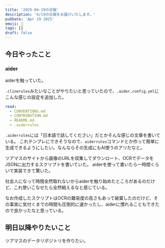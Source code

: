```yaml
---
title: '2025-04-19の日報'
description: '4/19の日報をお届けいたします。'
pubDate: 'Apr 19 2025'
emoji: 🦊
tags: []
draft: false
---
```


## 今日やったこと

### aider

aiderを触っていた。

`.clinerules`みたいなことがやりたいと思っていたので、`.aider.config.yml`にこんな感じの設定を追加した。

```yaml
read:
  - CONVENTIONS.md
  - CONTRIBUTION.md
  - README.md
  - .aiderrules
```

`.aiderrules`には「日本語で話してください」だとかそんな感じの文章を書いている。
これテンプレにできそうなので、`aiderrules`コマンドとか作って簡単に生成できるようにしたい。なんならその生成にもAI使うのアリだなと。

ツアマスのサイトから画像のURLを収集してダウンロート、OCRでデータをJSONに出力するスクリプトを書いていた。
aiderを使って書いたら一時間くらいで実装できて驚いた。

社会人になって時間全然取れないからaiderを触り始めたところがあるのだけど、これ使いこなせたら全然戦えるなと感じている。

なお作成したスクリプトはOCRの難易度の高さもあって破棄したのだけど、その事実に気付くまでの時間も圧倒的に速かったし、aiderに慣れることもできたので良かったなと思っている。

## 明日以降やりたいこと

ツアマスのデータリポジトリを作りたい。
